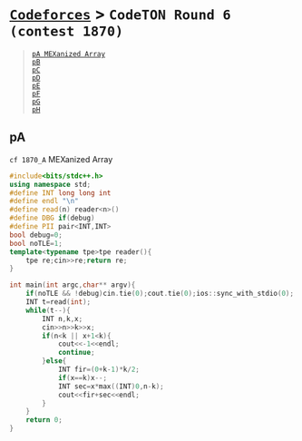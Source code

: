 # [`Codeforces`] > `CodeTON Round 6 (contest 1870)`

> [`pA MEXanized Array`](#pA)  
> [`pB`](#pB)  
> [`pC`](#pC)  
> [`pD`](#pD)  
> [`pE`](#pE)  
> [`pF`](#pF)  
> [`pG`](#pG)  
> [`pH`](#pH)  

## pA
`cf 1870_A` MEXanized Array
```c++
#include<bits/stdc++.h>
using namespace std;
#define INT long long int
#define endl "\n"
#define read(n) reader<n>()
#define DBG if(debug)
#define PII pair<INT,INT>
bool debug=0;
bool noTLE=1;
template<typename tpe>tpe reader(){
	tpe re;cin>>re;return re;
}

int main(int argc,char** argv){
	if(noTLE && !debug)cin.tie(0);cout.tie(0);ios::sync_with_stdio(0);
	INT t=read(int);
	while(t--){
		INT n,k,x;
		cin>>n>>k>>x;
		if(n<k || x+1<k){
			cout<<-1<<endl;
			continue;
		}else{
			INT fir=(0+k-1)*k/2;
			if(x==k)x--;
			INT sec=x*max((INT)0,n-k);
			cout<<fir+sec<<endl;
		}
	}
	return 0;
}
```



[`Codeforces`]: /cf
[`Zerojudge`]: /zj
[`PCIC`]: /PCIC